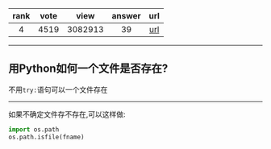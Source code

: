 
| rank | vote | view | answer | url |
|:-:|:-:|:-:|:-:|:-:|
|4|4519|3082913|39| [url](http://stackoverflow.com/questions/82831/how-do-i-check-whether-a-file-exists-in-python) |
***

## 用Python如何一个文件是否存在?

不用`try:`语句可以一个文件存在

***

如果不确定文件存不存在,可以这样做:

```python
import os.path
os.path.isfile(fname)
```

